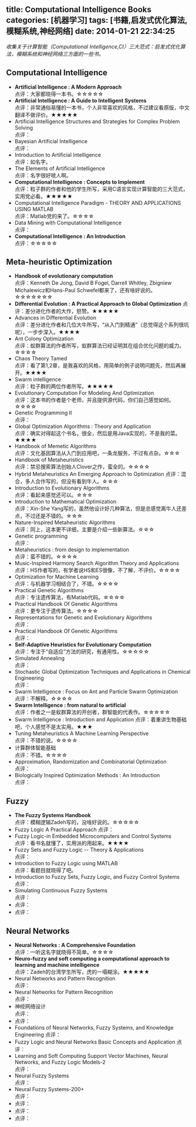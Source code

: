 title: Computational Intelligence Books
categories: [机器学习]
tags: [书籍,启发式优化算法,模糊系统,神经网络]
date: 2014-01-21 22:34:25
---

 *收集关于计算智能（Computational Intelligence,CI）三大范式：启发式优化算法，模糊系统和神经网络三方面的一些书。*

<!-- more -->

## Computational Intelligence
- **Artificial Intelligence : A Modern Approach**  
    点评：大家都晓得一本书。☆☆☆☆☆
- **Artificial Intelligence : A Guide to Intelligent Systems**  
    点评：非常通俗易懂的一本书，个人非常喜欢的风格，不过建议看原版，中文翻译不做评价。★★★★★
- Artificial Intelligence Structures and Strategies for Complex Problem Solving  
    点评：
- Bayesian Artificial Intelligence  
    点评：
- Introduction to Artificial Intelligence  
    点评：如名字。
- The Elements of Artificial Intelligence  
    点评：名字很好唬人啊。
- **Computational Intelligence : Concepts to Implement**  
    点评：粒子群的作者和他的学生所写，采用C语言实现计算智能的三大范式，实用党必看。★★★★★
- Computational Intelligence Paradigm - THEORY AND APPLICATIONS USING MATLAB  
    点评：Matlab党的来了。☆☆☆☆ 
- Data Mining with Computational Intelligence   
    点评：
- **Computational Intelligence : An Introduction**   
    点评：☆☆☆☆☆


## Meta-heuristic Optimization
- **Handbook of evolutionary computation**  
    点评：Kenneth De Jong, David B Fogel, Darrell Whitley, Zbigniew Michalewicz和Hans-Paul Schwefel都来了，还有啥好说的。☆☆☆☆☆☆☆
- **Differential Evolution : A Practical Approach to Global Optimization**
    点评：差分进化作者的大作，怒赞。★★★★★
- Advances in Differential Evolution  
    点评：差分进化作者和几位大牛所写，“从入门到精通”（总觉得这个系列很坑呢），一步步深入。★★★★
- Ant Colony Optimization  
    点评：蚁群算法的作者所写，蚁群算法已经证明其在组合优化问题的威力。☆☆☆☆
- Chaos Theory Tamed  
    点评：看了第1,2章，是我喜欢的风格，用简单的例子说明问题先，然后再展开。★★★★
- Swarm intelligence  
    点评：粒子群的两位作者所写。★★★★★
- Evolutionary Computation For Modeling And Optimization  
    点评：这本书的作者是个老师，并且提供源代码，你们自己感觉如何。☆☆☆☆
- Genetic Programming II  
    点评：
- Global Optimization Algorithms : Theory and Application  
    点评：确实对得起这个书名，很全，然后是用Java实现的，不是我的菜。★★★★
- Handbook of Memetic Algorithms  
    点评：文化基因算法从入门到应用吧，一条龙服务，不过有点杂。☆☆☆
- Handbook of Metaheuristics  
    点评：禁忌搜索算法创始人Clover之作，蛮全的。☆☆☆☆
- Hybrid Metaheuristics An Emerging Approach to Optimization 
    点评：混合，多人合作写的，但没有看到牛人。☆☆☆
- Introduction to Evolutionary Algorithms  
    点评：看起来感觉还可以。☆☆☆
- Introduction to Mathematical Optimization  
    点评：Xin-She Yang写的，虽然他设计好几种算法，但是总感觉离牛人还差点，不过还是不错的。☆☆☆
- Nature-Inspired Metaheuristic Algorithms  
    点评：同上，这本更不详细，主要是介绍一些新算法。☆☆☆
- Genetic programming  
    点评：
- Metaheuristics : from design to implementation  
    点评：蛮不错的。☆☆☆☆
- Music-Inspired Harmony Search Algorithm Theory and Applications  
    点评：HS作者写的，有学者说HS和ES很像，不了解，不评价。☆☆☆☆
- Optimization for Machine Learning  
    点评：与机器学习相结合了，不错。☆☆☆☆
- Practical Genetic Algorithms  
    点评：专注遗传算法，有Matlab代码。☆☆☆☆
- Practical Handbook Of Genetic Algorithms   
    点评：更专注于遗传算法。☆☆☆☆
- Representations for Genetic and Evolutionary Algorithms  
    点评：
- Practical Handbook Of Genetic Algorithms  
    点评：
- **Self-Adaptive Heuristics for Evolutionary Computation**  
    点评：专注于“自适应”方法的研究，有通用性。☆☆☆☆☆
- Simulated Annealing  
    点评：
- Stochastic Global Optimization Techniques and Applications in Chemical Engineering  
    点评：
- Swarm Intelligence : Focus on Ant and Particle Swarm Optimization  
    点评：不解释。☆☆☆☆
- **Swarm Intelligence : from natural to artificial**  
    点评：作者之一是蚁群算法的开创者，群智能的代表作。☆☆☆☆☆
- Swarm Intelligence : Introduction and Application
    点评：着重讲生物基础吧，个人感觉不是太实用。★★★
- Tuning Metaheuristics A Machine Learning Perspective  
    点评：不错的说。☆☆☆☆
- 计算群体智能基础  
    点评：不错。☆☆☆☆
- Approximation, Randomization and Combinatorial Optimization    
    点评：
- Biologically Inspired Optimization Methods : An Introduction  
    点评：

## Fuzzy
- **The Fuzzy Systems Handbook**  
    点评：模糊逻辑Zadeh写的，没啥好说的。☆☆☆☆☆
- Fuzzy Logic A Practical Approach
    点评：
- Fuzzy Logic-in Embedded Microcomputers and Control Systems  
    点评：看书名就懂了，实用派的用起来。★★★★
- Fuzzy Sets and Fuzzy Logic -- Theory & Applications   
    点评：
- Introduction to Fuzzy Logic using MATLAB  
    点评：看题目就晓得了吧。
- Introduction to Fuzzy Sets, Fuzzy Logic, and Fuzzy Control Systems  
    点评：
- Simulating Continuous Fuzzy Systems   
    点评：
- 
    点评：
- 
    点评：

## Neural Networks
- **Neural Networks : A Comprehensive Foundation**  
    点评：一听这名字就晓得不简单。☆☆☆☆
- **Neuro-fuzzy and soft computing a computational approach to learning and machine intelligence**  
    点评：Zadeh的台湾学生所写，虎的一塌糊涂。★★★★★
- Neural Networks and Pattern Recognition  
    点评：
- Neural Networks for Pattern Recognition  
    点评：
- 神经网络设计  
    点评：
- 
    点评：
- Foundations of Neural Networks, Fuzzy Systems, and Knowledge Engineering
    点评：
- Fuzzy Logic and Neural Networks Basic Concepts and Application 
    点评：
- Learning and Soft Computing Support Vector Machines, Neural Networks, and Fuzzy Logic Models-2  
    点评：
- Neural Fuzzy Systems  
    点评：
- Neural Fuzzy Systems-200+  
    点评：
- 
    点评：
- 
    点评：
- 
    点评：


